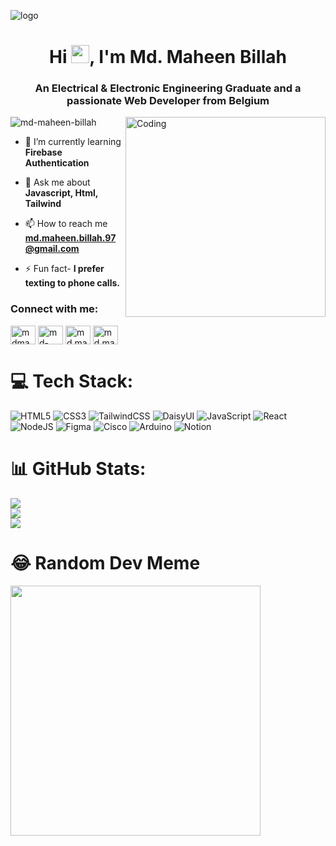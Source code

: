 ![logo](https://user-images.githubusercontent.com/80781196/190216139-7697aa5a-c9a0-4bd6-80bf-3aca76a2e1c8.gif)
<h1 align="center">Hi <img src="https://github.com/TheDudeThatCode/TheDudeThatCode/blob/master/Assets/Hi.gif" width="29px">, I'm Md. Maheen Billah</h1>
<h3 align="center">An Electrical & Electronic Engineering Graduate and a passionate Web Developer from Belgium</h3>
<img align="right" alt="Coding" width="320" h="auto" src="https://giffiles.alphacoders.com/193/193890.gif">


<p align="left"> <img src="https://komarev.com/ghpvc/?username=md-maheen-billah&label=Profile%20views&color=0e75b6&style=flat" alt="md-maheen-billah" /> </p>


- 🌱 I’m currently learning **Firebase Authentication**

- 💬 Ask me about **Javascript, Html, Tailwind**

- 📫 How to reach me **md.maheen.billah.97@gmail.com**

- ⚡ Fun fact- **I prefer texting to phone calls.**

<h3 align="left"> Connect with me:</h3>
<p align="left">
<a href="https://twitter.com/mdmaheen_billah" target="blank"><img align="center" src="https://raw.githubusercontent.com/rahuldkjain/github-profile-readme-generator/master/src/images/icons/Social/twitter.svg" alt="mdmaheen_billah" height="30" width="40" /></a>
<a href="https://linkedin.com/in/md-maheen-billah" target="blank"><img align="center" src="https://raw.githubusercontent.com/rahuldkjain/github-profile-readme-generator/master/src/images/icons/Social/linked-in-alt.svg" alt="md-maheen-billah" height="30" width="40" /></a>
<a href="https://fb.com/md.maheen.billah.97" target="blank"><img align="center" src="https://raw.githubusercontent.com/rahuldkjain/github-profile-readme-generator/master/src/images/icons/Social/facebook.svg" alt="md.maheen.billah.97" height="30" width="40" /></a>
<a href="https://instagram.com/md.maheen.billah" target="blank"><img align="center" src="https://raw.githubusercontent.com/rahuldkjain/github-profile-readme-generator/master/src/images/icons/Social/instagram.svg" alt="md.maheen.billah" height="30" width="40" /></a>
</p>


# 💻 Tech Stack:
![HTML5](https://img.shields.io/badge/html5-%23E34F26.svg?style=for-the-badge&logo=html5&logoColor=white) ![CSS3](https://img.shields.io/badge/css3-%231572B6.svg?style=for-the-badge&logo=css3&logoColor=white) ![TailwindCSS](https://img.shields.io/badge/tailwindcss-%2338B2AC.svg?style=for-the-badge&logo=tailwind-css&logoColor=white) ![DaisyUI](https://img.shields.io/badge/daisyui-5A0EF8?style=for-the-badge&logo=daisyui&logoColor=white) ![JavaScript](https://img.shields.io/badge/javascript-%23323330.svg?style=for-the-badge&logo=javascript&logoColor=%23F7DF1E) ![React](https://img.shields.io/badge/react-%2320232a.svg?style=for-the-badge&logo=react&logoColor=%2361DAFB) ![NodeJS](https://img.shields.io/badge/node.js-6DA55F?style=for-the-badge&logo=node.js&logoColor=white) ![Figma](https://img.shields.io/badge/figma-%23F24E1E.svg?style=for-the-badge&logo=figma&logoColor=white) ![Cisco](https://img.shields.io/badge/cisco-%23049fd9.svg?style=for-the-badge&logo=cisco&logoColor=black) ![Arduino](https://img.shields.io/badge/-Arduino-00979D?style=for-the-badge&logo=Arduino&logoColor=white) ![Notion](https://img.shields.io/badge/Notion-%23000000.svg?style=for-the-badge&logo=notion&logoColor=white)
# 📊 GitHub Stats:
![](https://github-readme-stats.vercel.app/api?username=md-maheen-billah&theme=dark&hide_border=false&include_all_commits=false&count_private=false)<br/>
![](https://github-readme-streak-stats.herokuapp.com/?user=md-maheen-billah&theme=dark&hide_border=false)<br/>
![](https://github-readme-stats.vercel.app/api/top-langs/?username=md-maheen-billah&theme=dark&hide_border=false&include_all_commits=false&count_private=false&layout=compact)
# 😂 Random Dev Meme
<img src='https://randommeme-five.vercel.app/' style="height: 400px;"/>



